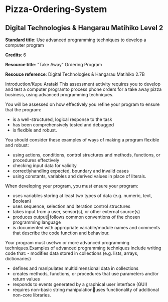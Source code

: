 # Pizza-Ordering-System
## Digital Technologies & Hangarau Matihiko Level 2

**Standard title**: Use advanced programming techniques to develop a computer program

**Credits**: 6

**Resource title**: "Take Away" Ordering Program

**Resouce reference**: Digital Technologies & Hangarau Matihiko 2.7B

Introduction/Kupu Arataki
This assessment activity requires you to develop and test a computer programto process phone orders for a take away pizza business, using advanced programming techniques. 

You will be assessed on how effectively you refine your program to ensure that the program:
- is a well-structured, logical response to the task
- has been comprehensively tested and debugged
- is flexible and robust.

You should consider these examples of ways of making a program flexible and robust:

- using actions, conditions, control structures and methods, functions, or procedures effectively
- checking input data for validity
- correctlyhandling expected, boundary and invalid cases
- using constants, variables and derived values in place of literals.

When developing your program, you must ensure your program:
- uses variables storing at least two types of data (e.g. numeric, text, Boolean)
- uses sequence, selection and iteration control structures
- takes input from a user, sensor(s), or other external source(s)
- produces outputfollows common conventions of the chosen programming language
- is documented with appropriate variable/module names and comments that describe the code function and behaviour.

Your program must usetwo or more advanced programming techniques.Examples of advanced programming techniques include writing code that:  - modifies data stored in collections (e.g. lists, arrays, dictionaries) 
- defines and manipulates multidimensional data in collections
- creates methods, functions, or procedures that use parameters and/or return values
- responds to events generated by a graphical user interface (GUI) 
- requires non-basic string manipulationuses functionality of additional non-core libraries.
